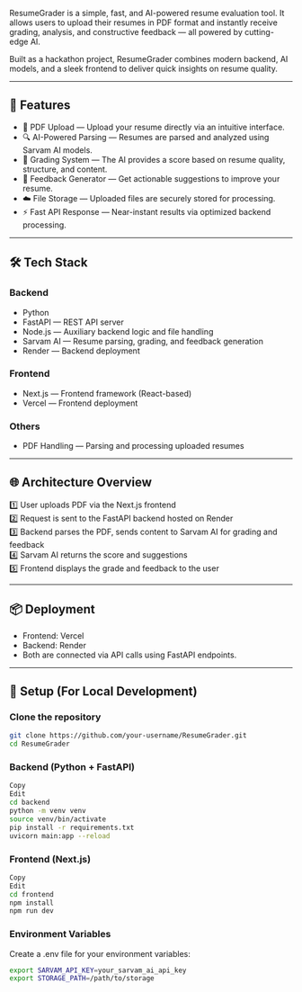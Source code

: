 
ResumeGrader is a simple, fast, and AI-powered resume evaluation tool. It allows users to upload their resumes in PDF format and instantly receive grading, analysis, and constructive feedback — all powered by cutting-edge AI.

Built as a hackathon project, ResumeGrader combines modern backend, AI models, and a sleek frontend to deliver quick insights on resume quality.

---

## 🚀 Features

- 📄 PDF Upload — Upload your resume directly via an intuitive interface.
- 🔍 AI-Powered Parsing — Resumes are parsed and analyzed using Sarvam AI models.
- 🎯 Grading System — The AI provides a score based on resume quality, structure, and content.
- 📝 Feedback Generator — Get actionable suggestions to improve your resume.
- ☁️ File Storage — Uploaded files are securely stored for processing.
- ⚡ Fast API Response — Near-instant results via optimized backend processing.

---

## 🛠️ Tech Stack

### Backend
- Python
- FastAPI — REST API server
- Node.js — Auxiliary backend logic and file handling
- Sarvam AI — Resume parsing, grading, and feedback generation
- Render — Backend deployment

### Frontend
- Next.js — Frontend framework (React-based)
- Vercel — Frontend deployment

### Others
- PDF Handling — Parsing and processing uploaded resumes

---

## 🌐 Architecture Overview

1️⃣ User uploads PDF via the Next.js frontend  
2️⃣ Request is sent to the FastAPI backend hosted on Render  
3️⃣ Backend parses the PDF, sends content to Sarvam AI for grading and feedback  
4️⃣ Sarvam AI returns the score and suggestions  
5️⃣ Frontend displays the grade and feedback to the user

---

## 📦 Deployment

- Frontend: Vercel
- Backend: Render
- Both are connected via API calls using FastAPI endpoints.

---

## 🔧 Setup (For Local Development)

### Clone the repository

```bash
git clone https://github.com/your-username/ResumeGrader.git
cd ResumeGrader
```

### Backend (Python + FastAPI)
```bash
Copy
Edit
cd backend
python -m venv venv
source venv/bin/activate
pip install -r requirements.txt
uvicorn main:app --reload
```
### Frontend (Next.js)
```bash
Copy
Edit
cd frontend
npm install
npm run dev
```
### Environment Variables
Create a .env file for your environment variables:
```bash
export SARVAM_API_KEY=your_sarvam_ai_api_key
export STORAGE_PATH=/path/to/storage
```
